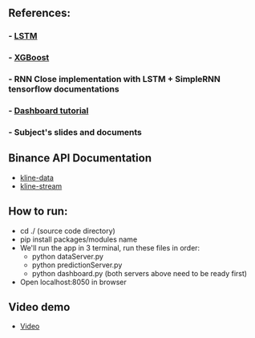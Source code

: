 ## References:

### - [LSTM](https://data-flair.training/blogs/stock-price-prediction-machine-learning-project-in-python/?fbclid=IwAR3qpJJqdY0dEcMLUGWqKRL_I6EGWRv_U6IZZ03G5X2bvY7SwnBBsS_0JcI)
### - [XGBoost](https://www.youtube.com/watch?v=z3ZnOW-S550&t=1164s)
### - RNN Close implementation with LSTM + SimpleRNN tensorflow documentations
### - [Dashboard tutorial](https://www.youtube.com/watch?v=2pdJX1kYvR4)
### - Subject's slides and documents
## Binance API Documentation

- [kline-data](https://binance-docs.github.io/apidocs/spot/en/#kline-candlestick-data)
- [kline-stream](https://binance-docs.github.io/apidocs/spot/en/#kline-candlestick-streams)

## How to run:

- cd ./ (source code directory)
- pip install packages/modules name
- We'll run the app in 3 terminal, run these files in order:
  - python dataServer.py
  - python predictionServer.py
  - python dashboard.py (both servers above need to be ready first)
- Open localhost:8050 in browser

## Video demo

- [Video](https://youtu.be/8qdL-J0FNGc)
